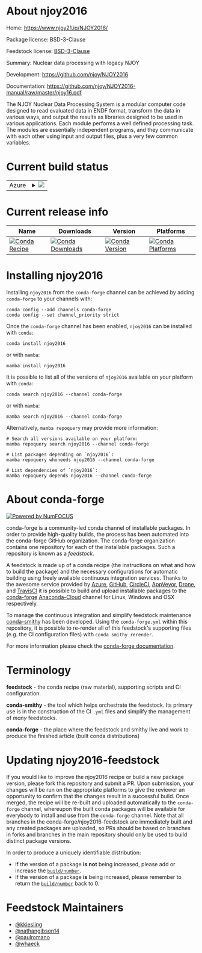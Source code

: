 About njoy2016
==============

Home: https://www.njoy21.io/NJOY2016/

Package license: BSD-3-Clause

Feedstock license: [BSD-3-Clause](https://github.com/conda-forge/njoy2016-feedstock/blob/main/LICENSE.txt)

Summary: Nuclear data processing with legacy NJOY

Development: https://github.com/njoy/NJOY2016

Documentation: https://github.com/njoy/NJOY2016-manual/raw/master/njoy16.pdf

The NJOY Nuclear Data Processing System is a modular computer code designed
to read evaluated data in ENDF format, transform the data in various ways,
and output the results as libraries designed to be used in various applications.
Each module performs a well defined processing task. The modules are essentially
independent programs, and they communicate with each other using input and
output files, plus a very few common variables.


Current build status
====================


<table>
    
  <tr>
    <td>Azure</td>
    <td>
      <details>
        <summary>
          <a href="https://dev.azure.com/conda-forge/feedstock-builds/_build/latest?definitionId=15946&branchName=main">
            <img src="https://dev.azure.com/conda-forge/feedstock-builds/_apis/build/status/njoy2016-feedstock?branchName=main">
          </a>
        </summary>
        <table>
          <thead><tr><th>Variant</th><th>Status</th></tr></thead>
          <tbody><tr>
              <td>linux_64_python3.7.____cpython</td>
              <td>
                <a href="https://dev.azure.com/conda-forge/feedstock-builds/_build/latest?definitionId=15946&branchName=main">
                  <img src="https://dev.azure.com/conda-forge/feedstock-builds/_apis/build/status/njoy2016-feedstock?branchName=main&jobName=linux&configuration=linux_64_python3.7.____cpython" alt="variant">
                </a>
              </td>
            </tr><tr>
              <td>linux_64_python3.8.____cpython</td>
              <td>
                <a href="https://dev.azure.com/conda-forge/feedstock-builds/_build/latest?definitionId=15946&branchName=main">
                  <img src="https://dev.azure.com/conda-forge/feedstock-builds/_apis/build/status/njoy2016-feedstock?branchName=main&jobName=linux&configuration=linux_64_python3.8.____cpython" alt="variant">
                </a>
              </td>
            </tr><tr>
              <td>linux_64_python3.9.____cpython</td>
              <td>
                <a href="https://dev.azure.com/conda-forge/feedstock-builds/_build/latest?definitionId=15946&branchName=main">
                  <img src="https://dev.azure.com/conda-forge/feedstock-builds/_apis/build/status/njoy2016-feedstock?branchName=main&jobName=linux&configuration=linux_64_python3.9.____cpython" alt="variant">
                </a>
              </td>
            </tr><tr>
              <td>osx_64_python3.7.____cpython</td>
              <td>
                <a href="https://dev.azure.com/conda-forge/feedstock-builds/_build/latest?definitionId=15946&branchName=main">
                  <img src="https://dev.azure.com/conda-forge/feedstock-builds/_apis/build/status/njoy2016-feedstock?branchName=main&jobName=osx&configuration=osx_64_python3.7.____cpython" alt="variant">
                </a>
              </td>
            </tr><tr>
              <td>osx_64_python3.8.____cpython</td>
              <td>
                <a href="https://dev.azure.com/conda-forge/feedstock-builds/_build/latest?definitionId=15946&branchName=main">
                  <img src="https://dev.azure.com/conda-forge/feedstock-builds/_apis/build/status/njoy2016-feedstock?branchName=main&jobName=osx&configuration=osx_64_python3.8.____cpython" alt="variant">
                </a>
              </td>
            </tr><tr>
              <td>osx_64_python3.9.____cpython</td>
              <td>
                <a href="https://dev.azure.com/conda-forge/feedstock-builds/_build/latest?definitionId=15946&branchName=main">
                  <img src="https://dev.azure.com/conda-forge/feedstock-builds/_apis/build/status/njoy2016-feedstock?branchName=main&jobName=osx&configuration=osx_64_python3.9.____cpython" alt="variant">
                </a>
              </td>
            </tr>
          </tbody>
        </table>
      </details>
    </td>
  </tr>
</table>

Current release info
====================

| Name | Downloads | Version | Platforms |
| --- | --- | --- | --- |
| [![Conda Recipe](https://img.shields.io/badge/recipe-njoy2016-green.svg)](https://anaconda.org/conda-forge/njoy2016) | [![Conda Downloads](https://img.shields.io/conda/dn/conda-forge/njoy2016.svg)](https://anaconda.org/conda-forge/njoy2016) | [![Conda Version](https://img.shields.io/conda/vn/conda-forge/njoy2016.svg)](https://anaconda.org/conda-forge/njoy2016) | [![Conda Platforms](https://img.shields.io/conda/pn/conda-forge/njoy2016.svg)](https://anaconda.org/conda-forge/njoy2016) |

Installing njoy2016
===================

Installing `njoy2016` from the `conda-forge` channel can be achieved by adding `conda-forge` to your channels with:

```
conda config --add channels conda-forge
conda config --set channel_priority strict
```

Once the `conda-forge` channel has been enabled, `njoy2016` can be installed with `conda`:

```
conda install njoy2016
```

or with `mamba`:

```
mamba install njoy2016
```

It is possible to list all of the versions of `njoy2016` available on your platform with `conda`:

```
conda search njoy2016 --channel conda-forge
```

or with `mamba`:

```
mamba search njoy2016 --channel conda-forge
```

Alternatively, `mamba repoquery` may provide more information:

```
# Search all versions available on your platform:
mamba repoquery search njoy2016 --channel conda-forge

# List packages depending on `njoy2016`:
mamba repoquery whoneeds njoy2016 --channel conda-forge

# List dependencies of `njoy2016`:
mamba repoquery depends njoy2016 --channel conda-forge
```


About conda-forge
=================

[![Powered by
NumFOCUS](https://img.shields.io/badge/powered%20by-NumFOCUS-orange.svg?style=flat&colorA=E1523D&colorB=007D8A)](https://numfocus.org)

conda-forge is a community-led conda channel of installable packages.
In order to provide high-quality builds, the process has been automated into the
conda-forge GitHub organization. The conda-forge organization contains one repository
for each of the installable packages. Such a repository is known as a *feedstock*.

A feedstock is made up of a conda recipe (the instructions on what and how to build
the package) and the necessary configurations for automatic building using freely
available continuous integration services. Thanks to the awesome service provided by
[Azure](https://azure.microsoft.com/en-us/services/devops/), [GitHub](https://github.com/),
[CircleCI](https://circleci.com/), [AppVeyor](https://www.appveyor.com/),
[Drone](https://cloud.drone.io/welcome), and [TravisCI](https://travis-ci.com/)
it is possible to build and upload installable packages to the
[conda-forge](https://anaconda.org/conda-forge) [Anaconda-Cloud](https://anaconda.org/)
channel for Linux, Windows and OSX respectively.

To manage the continuous integration and simplify feedstock maintenance
[conda-smithy](https://github.com/conda-forge/conda-smithy) has been developed.
Using the ``conda-forge.yml`` within this repository, it is possible to re-render all of
this feedstock's supporting files (e.g. the CI configuration files) with ``conda smithy rerender``.

For more information please check the [conda-forge documentation](https://conda-forge.org/docs/).

Terminology
===========

**feedstock** - the conda recipe (raw material), supporting scripts and CI configuration.

**conda-smithy** - the tool which helps orchestrate the feedstock.
                   Its primary use is in the construction of the CI ``.yml`` files
                   and simplify the management of *many* feedstocks.

**conda-forge** - the place where the feedstock and smithy live and work to
                  produce the finished article (built conda distributions)


Updating njoy2016-feedstock
===========================

If you would like to improve the njoy2016 recipe or build a new
package version, please fork this repository and submit a PR. Upon submission,
your changes will be run on the appropriate platforms to give the reviewer an
opportunity to confirm that the changes result in a successful build. Once
merged, the recipe will be re-built and uploaded automatically to the
`conda-forge` channel, whereupon the built conda packages will be available for
everybody to install and use from the `conda-forge` channel.
Note that all branches in the conda-forge/njoy2016-feedstock are
immediately built and any created packages are uploaded, so PRs should be based
on branches in forks and branches in the main repository should only be used to
build distinct package versions.

In order to produce a uniquely identifiable distribution:
 * If the version of a package **is not** being increased, please add or increase
   the [``build/number``](https://docs.conda.io/projects/conda-build/en/latest/resources/define-metadata.html#build-number-and-string).
 * If the version of a package **is** being increased, please remember to return
   the [``build/number``](https://docs.conda.io/projects/conda-build/en/latest/resources/define-metadata.html#build-number-and-string)
   back to 0.

Feedstock Maintainers
=====================

* [@kkiesling](https://github.com/kkiesling/)
* [@nathangibson14](https://github.com/nathangibson14/)
* [@paulromano](https://github.com/paulromano/)
* [@whaeck](https://github.com/whaeck/)

